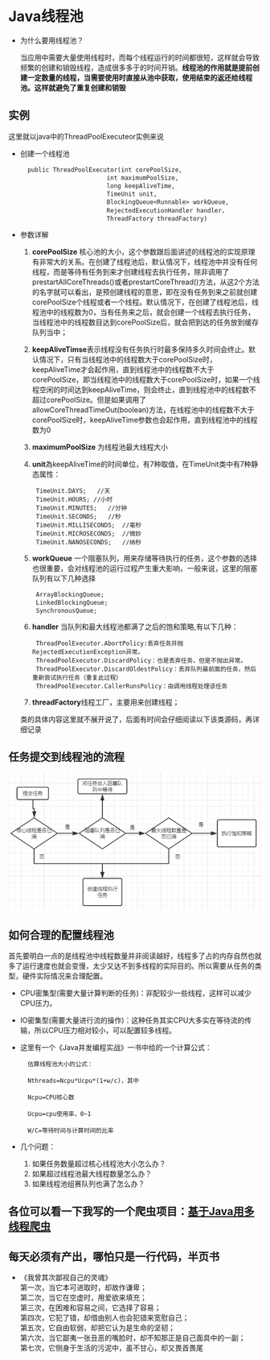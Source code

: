 # Java线程池

* 为什么要用线程池？

	当应用中需要大量使用线程时，而每个线程运行的时间都很短，这样就会导致频繁的创建和销毁线程，造成很多多于的时间开销。**线程池的作用就是提前创建一定数量的线程，当需要使用时直接从池中获取，使用结束的返还给线程池。这样就避免了重复创建和销毁**

## 实例

   这里就以java中的ThreadPoolExecuteor实例来说

* 创建一个线程池
	
	    public ThreadPoolExecutor(int corePoolSize,
                              int maximumPoolSize,
                              long keepAliveTime,
                              TimeUnit unit,
                              BlockingQueue<Runnable> workQueue,
							  RejectedExecutionHandler handler，
                              ThreadFactory threadFactory)
    

* 参数详解
	
	
	1. **corePoolSize** 核心池的大小，这个参数跟后面讲述的线程池的实现原理有非常大的关系。在创建了线程池后，默认情况下，线程池中并没有任何线程，而是等待有任务到来才创建线程去执行任务，除非调用了prestartAllCoreThreads()或者prestartCoreThread()方法，从这2个方法的名字就可以看出，是预创建线程的意思，即在没有任务到来之前就创建corePoolSize个线程或者一个线程。默认情况下，在创建了线程池后，线程池中的线程数为0，当有任务来之后，就会创建一个线程去执行任务，当线程池中的线程数目达到corePoolSize后，就会把到达的任务放到缓存队列当中；
	2. **keepAliveTimse**表示线程没有任务执行时最多保持多久时间会终止。默认情况下，只有当线程池中的线程数大于corePoolSize时，keepAliveTime才会起作用，直到线程池中的线程数不大于corePoolSize，即当线程池中的线程数大于corePoolSize时，如果一个线程空闲的时间达到keepAliveTime，则会终止，直到线程池中的线程数不超过corePoolSize。但是如果调用了allowCoreThreadTimeOut(boolean)方法，在线程池中的线程数不大于corePoolSize时，keepAliveTime参数也会起作用，直到线程池中的线程数为0
	2. **maximumPoolSize** 为线程池最大线程大小
	3. **unit**為keepAliveTime的时间单位，有7种取值，在TimeUnit类中有7种静态属性：
    		
			TimeUnit.DAYS;   //天
    		TimeUnit.HOURS; //小时
    		TimeUnit.MINUTES;   //分钟
    		TimeUnit.SECONDS;   //秒
    		TimeUnit.MILLISECONDS;  //毫秒
    		TimeUnit.MICROSECONDS;  //微妙
    		TimeUnit.NANOSECONDS;   //纳秒
	3. **workQueue** 一个阻塞队列，用来存储等待执行的任务，这个参数的选择也很重要，会对线程池的运行过程产生重大影响，一般来说，这里的阻塞队列有以下几种选择
	
			ArrayBlockingQueue;
			LinkedBlockingQueue;
			SynchronousQueue;


	4. **handler** 当队列和最大线程池都满了之后的饱和策略,有以下几种：

			ThreadPoolExecutor.AbortPolicy:丢弃任务并抛RejectedExecutionException异常。 
			ThreadPoolExecutor.DiscardPolicy：也是丢弃任务，但是不抛出异常。 
			ThreadPoolExecutor.DiscardOldestPolicy：丢弃队列最前面的任务，然后重新尝试执行任务（重复此过程）
			ThreadPoolExecutor.CallerRunsPolicy：由调用线程处理该任务 
	5. **threadFactory**线程工厂，主要用来创建线程；

	类的具体内容这里就不展开说了，后面有时间会仔细阅读以下该类源码，再详细记录

## 任务提交到线程池的流程

![流程图](https://github.com/shanyao19940801/BookeNote/blob/master/ReadingNotes/Other/src/com/yao/other/thread/image/%E6%8F%90%E4%BA%A4%E4%BB%BB%E5%8A%A1%E5%88%B0%E7%BA%BF%E7%A8%8B%E6%B1%A0.PNG)

## 如何合理的配置线程池

首先要明白一点的是线程池中线程数量并非阅读越好，线程多了占的内存自然也就多了运行速度也就会变慢，太少又达不到多线程的实际目的。所以需要从任务的类型，硬件实际情况来合理配置。

* CPU密集型(需要大量计算判断的任务)：非配较少一些线程，这样可以减少CPU压力。
* IO密集型(需要大量进行流的操作)：这种任务其实CPU大多实在等待流的传输，所以CPU压力相对较小，可以配置较多线程。 

* 这里有一个《Java并发编程实战》一书中给的一个计算公式：

		估算线程池大小的公式：
		
		Nthreads=Ncpu*Ucpu*(1+w/c)，其中
		
		Ncpu=CPU核心数
		
		Ucpu=cpu使用率，0~1
		
		W/C=等待时间与计算时间的比率

* 几个问题：

	1. 如果任务数量超过核心线程池大小怎么办？
	2. 如果超过线程池最大线程数量怎么办？
	3. 如果线程池组赛队列也满了怎么办？

## 各位可以看一下我写的一个爬虫项目：[基于Java用多线程爬虫](https://github.com/shanyao19940801/douban-spider)
	

## 每天必须有产出，哪怕只是一行代码，半页书
* 《我曾其次鄙视自己的灵魂》<br>
第一次，当它本可进取时，却故作谦卑；<br>
第二次，当它在空虚时，用爱欲来填充；<br>
第三次，在困难和容易之间，它选择了容易；<br>
第四次，它犯了错，却借由别人也会犯错来宽慰自己；<br>
第五次，它自由软弱，却把它认为是生命的坚韧；<br>
第六次，当它鄙夷一张丑恶的嘴脸时，却不知那正是自己面具中的一副；<br>
第七次，它侧身于生活的污泥中，虽不甘心，却又畏首畏尾<br>
